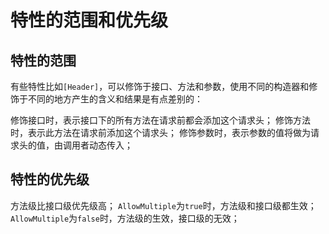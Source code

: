 ﻿# 特性的范围和优先级

## 特性的范围

有些特性比如`[Header]`，可以修饰于接口、方法和参数，使用不同的构造器和修饰于不同的地方产生的含义和结果是有点差别的：

修饰接口时，表示接口下的所有方法在请求前都会添加这个请求头；
修饰方法时，表示此方法在请求前添加这个请求头；
修饰参数时，表示参数的值将做为请求头的值，由调用者动态传入；

## 特性的优先级

方法级比接口级优先级高；
`AllowMultiple`为`true`时，方法级和接口级都生效；
`AllowMultiple`为`false`时，方法级的生效，接口级的无效；
